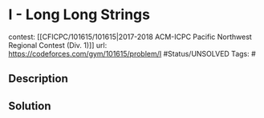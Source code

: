 # I - Long Long Strings

contest: [[CFICPC/101615/101615|2017-2018 ACM-ICPC Pacific Northwest Regional Contest (Div. 1)]]
url: https://codeforces.com/gym/101615/problem/I
#Status/UNSOLVED
Tags: #

## Description

## Solution

